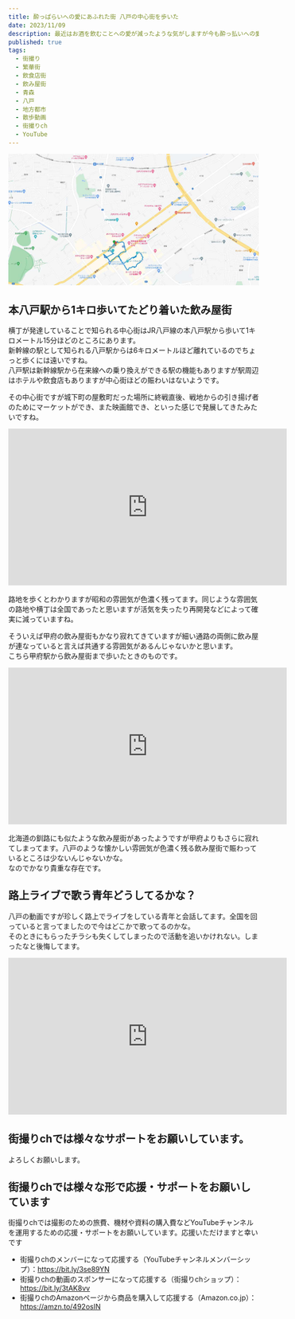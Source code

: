```yaml
---
title: 酔っぱらいへの愛にあふれた街 八戸の中心街を歩いた
date: 2023/11/09
description: 最近はお酒を飲むことへの愛が減ったような気がしますが今も酔っ払いへの愛にあふれた街 八戸の中心街を歩いたときの動画紹介です
published: true
tags:
  - 街撮り
  - 繁華街
  - 飲食店街
  - 飲み屋街
  - 青森
  - 八戸
  - 地方都市
  - 散歩動画
  - 街撮りch
  - YouTube
---
```


![酔っぱらいへの愛にあふれた街 八戸](/images/2023/11//hachinohe_map.jpg "酔っぱらいへの愛にあふれた街 八戸")

## 本八戸駅から1キロ歩いてたどり着いた飲み屋街
横丁が発達していることで知られる中心街はJR八戸線の本八戸駅から歩いて1キロメートル15分ほどのところにあります。  
新幹線の駅として知られる八戸駅からは6キロメートルほど離れているのでちょっと歩くには遠いですね。  
八戸駅は新幹線駅から在来線への乗り換えができる駅の機能もありますが駅周辺はホテルや飲食店もありますが中心街ほどの賑わいはないようです。

その中心街ですが城下町の屋敷町だった場所に終戦直後、戦地からの引き揚げ者のためにマーケットができ、また映画館でき、といった感じで発展してきたみたいですね。

<div class="youtube">
<iframe width="560" height="315" src="https://www.youtube.com/embed/PwtDa3sZZJA?si=plxugqlPhteJzi6H" title="YouTube video player" frameborder="0" allow="accelerometer; autoplay; clipboard-write; encrypted-media; gyroscope; picture-in-picture; web-share" allowfullscreen></iframe>
</div>

路地を歩くとわかりますが昭和の雰囲気が色濃く残ってます。同じような雰囲気の路地や横丁は全国であったと思いますが活気を失ったり再開発などによって確実に減っていますね。  

<!-- more -->

そういえば甲府の飲み屋街もかなり寂れてきていますが細い通路の両側に飲み屋が連なっていると言えば共通する雰囲気があるんじゃないかと思います。  
こちら甲府駅から飲み屋街まで歩いたときのものです。
<div class="youtube">
<iframe width="560" height="315" src="https://www.youtube.com/embed/CJ2UICHSoc8?si=k97XpUbNJzql0uzm&amp;start=979" title="YouTube video player" frameborder="0" allow="accelerometer; autoplay; clipboard-write; encrypted-media; gyroscope; picture-in-picture; web-share" allowfullscreen></iframe>
</div>

北海道の釧路にも似たような飲み屋街があったようですが甲府よりもさらに寂れてしまってます。八戸のような懐かしい雰囲気が色濃く残る飲み屋街で賑わっているところは少ないんじゃないかな。  
なのでかなり貴重な存在です。

## 路上ライブで歌う青年どうしてるかな？
八戸の動画ですが珍しく路上でライブをしている青年と会話してます。全国を回っていると言ってましたので今はどこかで歌ってるのかな。  
そのときにもらったチラシも失くしてしまったので活動を追いかけれない。しまったなと後悔してます。

<div class="youtube">
<iframe width="560" height="315" src="https://www.youtube.com/embed/PwtDa3sZZJA?si=Ll82pO2OeZ3gY3kw&amp;start=994" title="YouTube video player" frameborder="0" allow="accelerometer; autoplay; clipboard-write; encrypted-media; gyroscope; picture-in-picture; web-share" allowfullscreen></iframe>
</div>

## 街撮りchでは様々なサポートをお願いしています。
よろしくお願いします。

## 街撮りchでは様々な形で応援・サポートをお願いしています

街撮りchでは撮影のための旅費、機材や資料の購入費などYouTubeチャンネルを運用するための応援・サポートをお願いしています。応援いただけますと幸いです

* 街撮りchのメンバーになって応援する（YouTubeチャンネルメンバーシップ）：https://bit.ly/3se89YN
* 街撮りchの動画のスポンサーになって応援する（街撮りchショップ）：https://bit.ly/3tAK8vv
* 街撮りchのAmazonページから商品を購入して応援する（Amazon.co.jp）：https://amzn.to/492osIN
